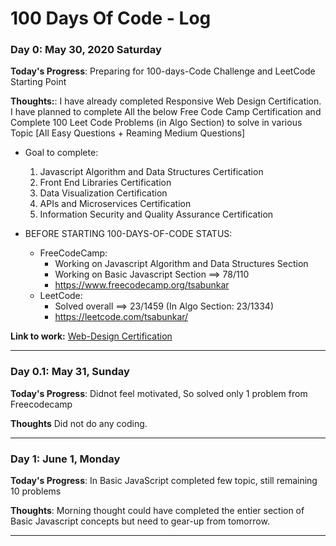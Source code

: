 # 100 Days Of Code - Log

### Day 0: May 30, 2020 Saturday

**Today's Progress**: Preparing for 100-days-Code Challenge and LeetCode Starting Point

**Thoughts:**: I have already completed Responsive Web Design Certification. I have planned to complete All the below Free Code Camp Certification and Complete 100 Leet Code Problems (in Algo Section) to solve in various Topic [All Easy Questions + Reaming Medium Questions]

- Goal to complete:

  1. Javascript Algorithm and Data Structures Certification
  2. Front End Libraries Certification
  3. Data Visualization Certification
  4. APIs and Microservices Certification
  5. Information Security and Quality Assurance Certification

- BEFORE STARTING 100-DAYS-OF-CODE STATUS:
  - FreeCodeCamp:
    - Working on Javascript Algorithm and Data Structures Section
    - Working on Basic Javascript Section ==> 78/110
    - https://www.freecodecamp.org/tsabunkar
  - LeetCode:
    - Solved overall ==> 23/1459 (In Algo Section: 23/1334)
    - https://leetcode.com/tsabunkar/

**Link to work:** [Web-Design Certification](https://www.freecodecamp.org/certification/tsabunkar/responsive-web-design)

---

### Day 0.1: May 31, Sunday

**Today's Progress**: Didnot feel motivated, So solved only 1 problem from Freecodecamp

**Thoughts** Did not do any coding.

---

### Day 1: June 1, Monday

**Today's Progress**: In Basic JavaScript completed few topic, still remaining 10 problems

**Thoughts**: Morning thought could have completed the entier section of Basic Javascript concepts but need to gear-up from tomorrow.

---
